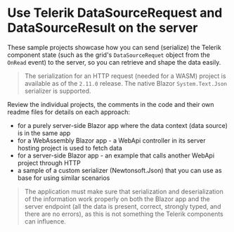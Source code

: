 # Use Telerik DataSourceRequest and DataSourceResult on the server

These sample projects showcase how you can send (serialize) the Telerik component state (such as the grid's `DataSourceRequet` object from the `OnRead` event) to the server, so you can retrieve and shape the data easily.

> The serialization for an HTTP request (needed for a WASM) project is available as of the `2.11.0` release. The native Blazor `System.Text.Json` serializer is supported.

Review the individual projects, the comments in the code and their own readme files for details on each approach:

* for a purely server-side Blazor app where the data context (data source) is in the same app
* for a WebAssembly Blazor app - a WebApi controller in its server hosting project is used to fetch data
* for a server-side Blazor app - an example that calls another WebApi project through HTTP
* a sample of a custom serializer (Newtonsoft.Json) that you can use as base for using similar scenarios
 
> The application must make sure that serialization and deserialization of the information work properly on both the Blazor app and the server endpoint (all the data is present, correct, strongly typed, and there are no errors), as this is not something the Telerik components can influence.